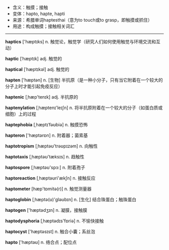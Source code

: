 - <span class="definition">含义：触摸；接触</span>
- <span class="definition">变体：hapto, hapte, hapti</span>
- <span class="definition">来源：希腊单词haptesthai（意为to touch或to grasp，即触摸或抓住）</span>
- <span class="definition">用途：构成触摸；接触相关词汇</span>

---

<span class="vocabulary">**haptics**</span> ['hæptɪks] n. 触觉论，触觉学（研究人们如何使用触觉与环境交流和互动）

<span class="vocabulary">**haptic**</span> [ˈhæptɪk] adj. 触觉的

<span class="vocabulary">**haptical**</span> [ˈhæptɪkәl] adj. 触觉的

<span class="vocabulary">**hapten**</span> ['hæptən] n. [生物] 半抗原（是一种小分子，只有当它附着在一个较大的分子上时才能引起免疫反应）

<span class="vocabulary">**haptenic**</span> [ˌhæp'tenɪk] adj. 半抗原的 

<span class="vocabulary">**haptenylation**</span> [ˌhæptenɪ'leɪʃn] n. 将半抗原附着在一个较大的分子（如蛋白质或细胞）上的过程

<span class="vocabulary">**haptephobia**</span> [ˌhæptɪˈfəʊbiə] n. 触摸恐怖

<span class="vocabulary">**hapteron**</span> ['hæptərɒn] n. 附着器；菌索基

<span class="vocabulary">**haptotropism**</span> [ˌhæptəʊ'trəʊpɪzəm] n. 向触性

<span class="vocabulary">**haptotaxis**</span> [ˌhæptəʊ'tæksɪs] n. 趋触性

<span class="vocabulary">**haptospore**</span> [ˌhæptəʊ'spɔ:] n. 附着孢子

<span class="vocabulary">**haptoreaction**</span> [ˌhæptəʊri'ækʃn] n. 接触反应

<span class="vocabulary">**haptometer**</span> [hæp'tɒmitə(r)] n. 触觉测量器

<span class="vocabulary">**haptoglobin**</span> [ˌhæptə(ʊ)'gləʊbɪn] n. [生化] 结合珠蛋白；触珠蛋白

<span class="vocabulary">**haptogen**</span> ['hæptədʒɪn] n. 凝膜，接触膜

<span class="vocabulary">**haptodysphoria**</span> [ˌhæptədɪs'fɒriə] n. 不愉快接触

<span class="vocabulary">**haptocyst**</span> ['hæptəsɪst] n. 触合小囊；系丝泡

<span class="vocabulary">**hapto**</span> ['hæptəʊ] n. 络合点；配位点

